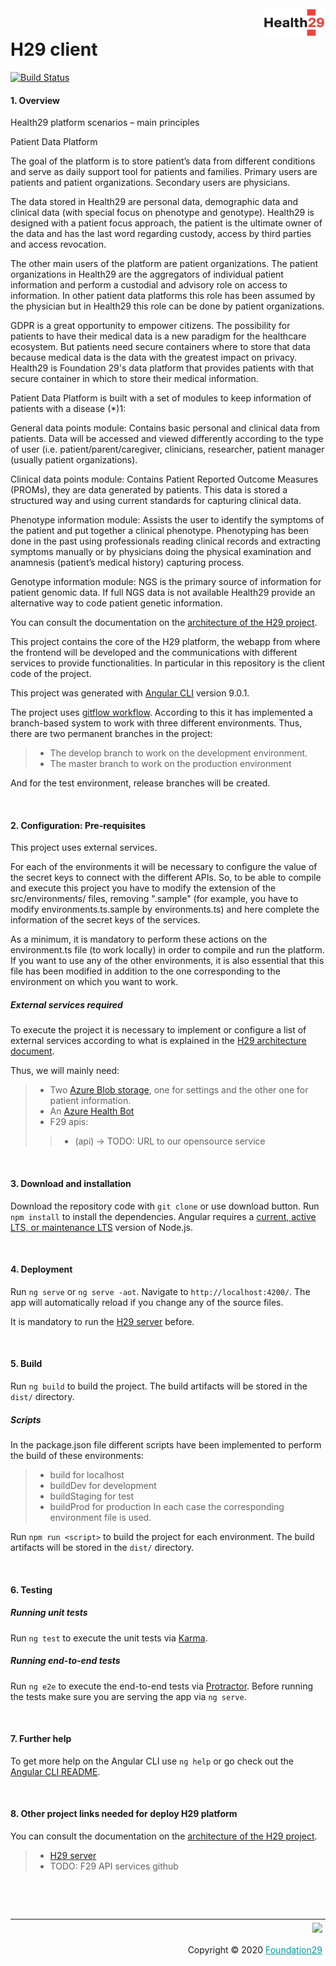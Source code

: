 <div style="margin-bottom: 1%; padding-bottom: 2%;">
	<img align="right" width="100px" src="/src/assets/img/health29-medium.png">
</div>			

H29 client
===============================================================================================================================

[![Build Status](https://f29.visualstudio.com/Health29/_apis/build/status/dev/H29%20-%20DEV%20-%20client?repoName=foundation29org%2FH29_Client&branchName=develop)](https://f29.visualstudio.com/Health29/_build/latest?definitionId=78&repoName=foundation29org%2FH29_Client&branchName=develop)

#### 1. Overview

Health29 platform scenarios – main principles

Patient Data Platform

The goal of the platform is to store patient’s data from different conditions and serve as daily support tool for patients and families. Primary users are patients and patient organizations. Secondary users are physicians.

The data stored in Health29 are personal data, demographic data and clinical data (with special focus on phenotype and genotype). Health29 is designed with a patient focus approach, the patient is the ultimate owner of the data and has the last word regarding custody, access by third parties and access revocation.

The other main users of the platform are patient organizations. The patient organizations in Health29 are the aggregators of individual patient information and perform a custodial and advisory role on access to information. In other patient data platforms this role has been assumed by the physician but in Health29 this role can be done by patient organizations.

GDPR is a great opportunity to empower citizens. The possibility for patients to have their medical data is a new paradigm for the healthcare ecosystem. But patients need secure containers where to store that data because medical data is the data with the greatest impact on privacy. Health29 is Foundation 29's data platform that provides patients with that secure container in which to store their medical information.

Patient Data Platform is built with a set of modules to keep information of patients with a disease (*)1:

General data points module: Contains basic personal and clinical data from patients. Data will be accessed and viewed differently according to the type of user (i.e. patient/parent/caregiver, clinicians, researcher, patient manager (usually patient organizations).



Clinical data points module: Contains Patient Reported Outcome Measures (PROMs), they are data generated by patients. This data is stored a structured way and using current standards for capturing clinical data.



Phenotype information module: Assists the user to identify the symptoms of the patient and put together a clinical phenotype. Phenotyping has been done in the past using professionals reading clinical records and extracting symptoms manually or by physicians doing the physical examination and anamnesis (patient’s medical history) capturing process.



Genotype information module: NGS is the primary source of information for patient genomic data. If full NGS data is not available Health29 provide an alternative way to code patient genetic information.

You can consult the documentation on the [architecture of the H29 project](https://health29.readthedocs.io/en/latest/).

This project contains the core of the H29 platform, the webapp from where the frontend will be developed and the communications with different services to provide functionalities. In particular in this repository is the client code of the project.

This project was generated with [Angular CLI](https://github.com/angular/angular-cli) version 9.0.1.

The project uses [gitflow workflow](https://nvie.com/posts/a-successful-git-branching-model/).
According to this it has implemented a branch-based system to work with three different environments. Thus, there are two permanent branches in the project:
>- The develop branch to work on the development environment.
>- The master branch to work on the production environment

And for the test environment, release branches will be created.

<p>&nbsp;</p>

#### 2. Configuration: Pre-requisites

This project uses external services.

For each of the environments it will be necessary to configure the value of the secret keys to connect with the different APIs.
So, to be able to compile and execute this project you have to modify the extension of the src/environments/ files, removing ".sample" (for example, you have to modify environments.ts.sample by environments.ts) and here complete the information of the secret keys of the services.

As a minimum, it is mandatory to perform these actions on the environment.ts file (to work locally) in order to compile and run the platform. If you want to use any of the other environments, it is also essential that this file has been modified in addition to the one corresponding to the environment on which you want to work.

##### External services required

To execute the project it is necessary to implement or configure a list of external services according to what is explained in the [H29 architecture document](https://health29.readthedocs.io/en/latest/).

Thus, we will mainly need:

>- Two [Azure Blob storage](https://docs.microsoft.com/en-US/azure/storage/blobs/storage-blobs-introduction), one for settings and the other one for patient information.
>- An [Azure Health Bot](https://azure.microsoft.com/es-es/services/bot-services/health-bot/)
>- F29 apis:
>>- (api) -> TODO: URL to our opensource service


<p>&nbsp;</p>

#### 3. Download and installation

Download the repository code with `git clone` or use download button.
Run `npm install` to install the dependencies.
Angular requires a [current, active LTS, or maintenance LTS](https://nodejs.org/en/about/releases/) version of Node.js.

<p>&nbsp;</p>

#### 4. Deployment

Run `ng serve` or `ng serve -aot`. Navigate to `http://localhost:4200/`. The app will automatically reload if you change any of the source files.

It is mandatory to run the [H29 server](https://github.com/foundation29org/H29_Server) before.

<p>&nbsp;</p>

#### 5. Build

Run `ng build` to build the project. The build artifacts will be stored in the `dist/` directory.

##### Scripts

In the package.json file different scripts have been implemented to perform the build of these environments:
>- build for localhost
>- buildDev for development
>- buildStaging for test
>- buildProd for production
In each case the corresponding environment file is used.

Run `npm run <script>` to build the project for each environment. The build artifacts will be stored in the `dist/` directory.

<p>&nbsp;</p>

#### 6. Testing

##### Running unit tests

Run `ng test` to execute the unit tests via [Karma](https://karma-runner.github.io).

##### Running end-to-end tests

Run `ng e2e` to execute the end-to-end tests via [Protractor](http://www.protractortest.org/).
Before running the tests make sure you are serving the app via `ng serve`.

<p>&nbsp;</p>

#### 7. Further help

To get more help on the Angular CLI use `ng help` or go check out the [Angular CLI README](https://github.com/angular/angular-cli/blob/master/README.md).

<p>&nbsp;</p>

#### 8. Other project links needed for deploy H29 platform

You can consult the documentation on the [architecture of the H29 project](https://health29.readthedocs.io/en/latest/).

>- [H29 server](https://github.com/foundation29org/H29_Server)
>- TODO: F29 API services github

<p>&nbsp;</p>
<p>&nbsp;</p>

<div style="border-top: 1px solid !important;
	padding-top: 1% !important;
    padding-right: 1% !important;
    padding-bottom: 0.1% !important;">
	<div align="right">
		<img width="150px" src="https://dx29.ai/assets/img/logo-foundation-twentynine-footer.png">
	</div>
	<div align="right" style="padding-top: 0.5% !important">
		<p align="right">
			Copyright © 2020
			<a style="color:#009DA0" href="https://www.foundation29.org/" target="_blank"> Foundation29</a>
		</p>
	</div>
<div>

